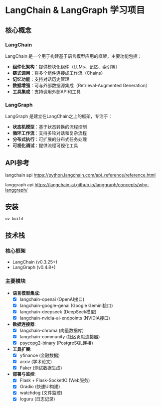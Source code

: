 # LangChain & LangGraph 学习项目

## 核心概念

### LangChain
LangChain 是一个用于构建基于语言模型应用的框架，主要功能包括：
- **组件化架构**：提供模块化组件（LLMs、记忆、索引等）
- **链式调用**：将多个组件连接成工作流（Chains）
- **记忆功能**：支持对话历史管理
- **数据增强**：可与外部数据源集成（Retrieval-Augmented Generation）
- **工具集成**：支持调用外部API和工具

### LangGraph
LangGraph 是建立在LangChain之上的框架，专注于：
- **状态机模型**：基于状态转换的流程控制
- **循环工作流**：支持多轮对话和复杂流程
- **分布式执行**：可扩展的分布式任务处理
- **可视化调试**：提供流程可视化工具

## API参考
langchain api
https://python.langchain.com/api_reference/reference.html

langgraph api
https://langchain-ai.github.io/langgraph/concepts/why-langgraph/

## 安装
```bash
uv build
```

## 技术栈

### 核心框架
- LangChain (v0.3.25+)
- LangGraph (v0.4.8+)

### 主要模块
- **语言模型集成**:
  - [x] langchain-openai (OpenAI接口)
  - [x] langchain-google-genai (Google Gemini接口)
  - [x] langchain-deepseek (DeepSeek模型)
  - [x] langchain-nvidia-ai-endpoints (NVIDIA接口)

- **数据连接器**:
  - [x] langchain-chroma (向量数据库)
  - [x] langchain-community (社区贡献连接器)
  - [x] psycopg2-binary (PostgreSQL连接)

- **工具扩展**:
  - [x] yfinance (金融数据)
  - [x] arxiv (学术论文)
  - [x] Faker (测试数据生成)

- **部署与监控**:
  - [x] Flask + Flask-SocketIO (Web服务)
  - [x] Gradio (快速UI构建)
  - [x] watchdog (文件监控)
  - [x] loguru (日志记录)
